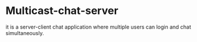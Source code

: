 Multicast-chat-server
=====================

it is a server-client chat application where multiple users can login and chat simultaneously.
